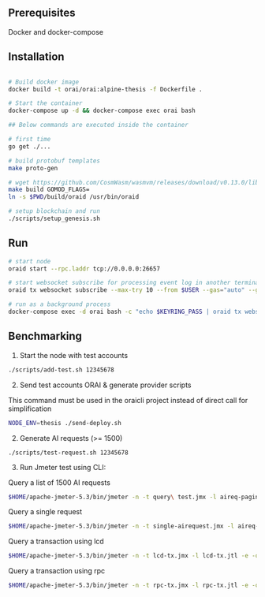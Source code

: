 ## Prerequisites

Docker and docker-compose

## Installation

```bash

# Build docker image
docker build -t orai/orai:alpine-thesis -f Dockerfile .

# Start the container
docker-compose up -d && docker-compose exec orai bash

## Below commands are executed inside the container

# first time
go get ./...

# build protobuf templates
make proto-gen

# wget https://github.com/CosmWasm/wasmvm/releases/download/v0.13.0/libwasmvm_muslc.a -O /lib/libwasmvm_muslc.a
make build GOMOD_FLAGS=
ln -s $PWD/build/oraid /usr/bin/oraid

# setup blockchain and run
./scripts/setup_genesis.sh
```

## Run

```bash
# start node
oraid start --rpc.laddr tcp://0.0.0.0:26657

# start websocket subscribe for processing event log in another terminal
oraid tx websocket subscribe --max-try 10 --from $USER --gas="auto" --gas-adjustment="1.5" --chain-id=$CHAIN_ID -y

# run as a background process
docker-compose exec -d orai bash -c "echo $KEYRING_PASS | oraid tx websocket subscribe --max-try 10 --from $USER --gas="auto" --gas-adjustment="1.5" --chain-id=$CHAIN_ID -y"
```

## Benchmarking

1. Start the node with test accounts

```bash
./scripts/add-test.sh 12345678
```

2. Send test accounts ORAI & generate provider scripts

This command must be used in the oraicli project instead of direct call for simplification

```bash
NODE_ENV=thesis ./send-deploy.sh
```

2. Generate AI requests (>= 1500)

```
./scripts/test-request.sh 12345678
```

3. Run Jmeter test using CLI:

Query a list of 1500 AI requests

```bash
$HOME/apache-jmeter-5.3/bin/jmeter -n -t query\ test.jmx -l aireq-pagination.jtl -o aireq-pagination/
```

Query a single request

```bash
$HOME/apache-jmeter-5.3/bin/jmeter -n -t single-airequest.jmx -l aireq-single.jtl -e -o ./aireq-single/
```

Query a transaction using lcd

```bash
$HOME/apache-jmeter-5.3/bin/jmeter -n -t lcd-tx.jmx -l lcd-tx.jtl -e -o ./lcd-tx/
```

Query a transaction using rpc

```bash
$HOME/apache-jmeter-5.3/bin/jmeter -n -t rpc-tx.jmx -l rpc-tx.jtl -e -o ./rpc-tx/
```